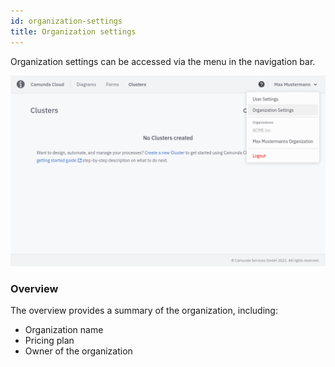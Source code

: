 ```yaml
---
id: organization-settings
title: Organization settings
---
```


Organization settings can be accessed via the menu in the navigation bar.

![avatar-menue](./img/avatar-menue.png)

### Overview

The overview provides a summary of the organization, including:

- Organization name
- Pricing plan
- Owner of the organization
